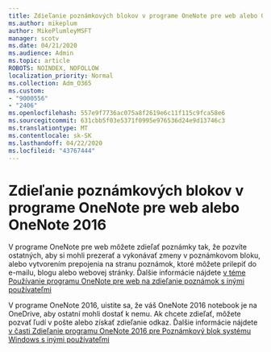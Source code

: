 ```yaml
---
title: Zdieľanie poznámkových blokov v programe OneNote pre web alebo OneNote 2016
ms.author: mikeplum
author: MikePlumleyMSFT
manager: scotv
ms.date: 04/21/2020
ms.audience: Admin
ms.topic: article
ROBOTS: NOINDEX, NOFOLLOW
localization_priority: Normal
ms.collection: Adm_O365
ms.custom:
- "9000556"
- "2406"
ms.openlocfilehash: 557e9f7736ac075a8f2619e6c11f115c9fca58e6
ms.sourcegitcommit: 631cbb5f03e5371f0995e976536d24e9d13746c3
ms.translationtype: MT
ms.contentlocale: sk-SK
ms.lasthandoff: 04/22/2020
ms.locfileid: "43767444"
---
```

# <a name="share-notebooks-in-onenote-for-the-web-or-onenote-2016"></a>Zdieľanie poznámkových blokov v programe OneNote pre web alebo OneNote 2016

V programe OneNote pre web môžete zdieľať poznámky tak, že pozvíte ostatných, aby si mohli prezerať a vykonávať zmeny v poznámkovom bloku, alebo vytvorením prepojenia na stranu poznámok, ktoré môžete prilepiť do e-mailu, blogu alebo webovej stránky. Ďalšie informácie nájdete [v téme Používanie programu OneNote pre web na zdieľanie poznámok s inými používateľmi](https://support.office.com/article/D3481FBE-E06C-4883-B7E9-B2EE9F38AED3)

V programe OneNote 2016, uistite sa, že váš OneNote 2016 notebook je na OneDrive, aby ostatní mohli dostať k nemu. Ak chcete zdieľať, môžete pozvať ľudí v pošte alebo získať zdieľanie odkaz. Ďalšie informácie nájdete [v časti Zdieľanie programu OneNote 2016 pre Poznámkový blok systému Windows s inými používateľmi](https://support.office.com/article/d14b6033-7a95-4536-9216-bb0a5e0f8285)